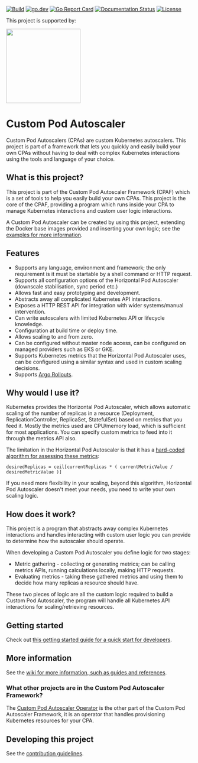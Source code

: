 [![Build](https://github.com/jthomperoo/custom-pod-autoscaler/workflows/main/badge.svg)](https://github.com/jthomperoo/custom-pod-autoscaler/actions)
[![go.dev](https://img.shields.io/badge/go.dev-reference-007d9c?logo=go&logoColor=white&style=flat)](https://pkg.go.dev/github.com/jthomperoo/custom-pod-autoscaler)
[![Go Report
Card](https://goreportcard.com/badge/github.com/jthomperoo/custom-pod-autoscaler)](https://goreportcard.com/report/github.com/jthomperoo/custom-pod-autoscaler)
[![Documentation
Status](https://readthedocs.org/projects/custom-pod-autoscaler/badge/?version=latest)](https://custom-pod-autoscaler.readthedocs.io/en/latest)
[![License](https://img.shields.io/:license-apache-blue.svg)](https://www.apache.org/licenses/LICENSE-2.0.html)

<p>This project is supported by:</p>
<p>
  <a href="https://www.digitalocean.com/">
    <img src="https://opensource.nyc3.cdn.digitaloceanspaces.com/attribution/assets/SVG/DO_Logo_horizontal_blue.svg" width="201px">
  </a>
</p>

# Custom Pod Autoscaler

Custom Pod Autoscalers (CPAs) are custom Kubernetes autoscalers. This project is part of a framework that lets you
quickly and easily build your own CPAs without having to deal with complex Kubernetes interactions using the tools and
language of your choice.

## What is this project?

This project is part of the Custom Pod Autoscaler Framework (CPAF) which is a set of tools to help you easily build
your own CPAs. This project is the core of the CPAF, providing a program which runs inside your CPA to manage
Kubernetes interactions and custom user logic interactions.

A Custom Pod Autoscaler can be created by using this project, extending the Docker base images provided and inserting
your own logic; see the [examples for more
information](https://github.com/jthomperoo/custom-pod-autoscaler/tree/v2.4.1/example).

## Features

- Supports any language, environment and framework; the only requirement is it must be startable by a shell command
or HTTP request.
- Supports all configuration options of the Horizontal Pod Autoscaler (downscale stabilisation, sync period etc.)
- Allows fast and easy prototyping and development.
- Abstracts away all complicated Kubernetes API interactions.
- Exposes a HTTP REST API for integration with wider systems/manual intervention.
- Can write autoscalers with limited Kubernetes API or lifecycle knowledge.
- Configuration at build time or deploy time.
- Allows scaling to and from zero.
- Can be configured without master node access, can be configured on managed providers such as EKS or GKE.
- Supports Kubernetes metrics that the Horizontal Pod Autoscaler uses, can be configured using a similar syntax and
used in custom scaling decisions.
- Supports [Argo Rollouts](https://argoproj.github.io/argo-rollouts/).

## Why would I use it?

Kubernetes provides the Horizontal Pod Autoscaler, which allows automatic scaling of the number of replicas in a
resource (Deployment, ReplicationController, ReplicaSet, StatefulSet) based on metrics that you feed it. Mostly the
metrics used are CPU/memory load, which is sufficient for most applications. You can specify custom metrics to feed
into it through the metrics API also.

The limitation in the Horizontal Pod Autoscaler is that it has a [hard-coded algorithm for assessing these
metrics](https://kubernetes.io/docs/tasks/run-application/horizontal-pod-autoscale/#algorithm-details):
```
desiredReplicas = ceil[currentReplicas * ( currentMetricValue / desiredMetricValue )]
```
If you need more flexibility in your scaling, beyond this algorithm, Horizontal Pod Autoscaler doesn't meet your needs,
you need to write your own scaling logic.

## How does it work?

This project is a program that abstracts away complex Kubernetes interactions and handles interacting with custom
user logic you can provide to determine how the autoscaler should operate.

When developing a Custom Pod Autoscaler you define logic for two stages:

* Metric gathering - collecting or generating metrics; can be calling metrics APIs, running calculations locally,
making HTTP requests.
* Evaluating metrics - taking these gathered metrics and using them to decide how many replicas a resource should have.

These two pieces of logic are all the custom logic required to build a Custom Pod Autoscaler, the program will
handle all Kubernetes API interactions for scaling/retrieving resources.

## Getting started

Check out [this getting started guide for a quick start for
developers](https://custom-pod-autoscaler.readthedocs.io/en/stable/user-guide/getting-started).

## More information

See the [wiki for more information, such as guides and
references](https://custom-pod-autoscaler.readthedocs.io/en/stable/).

### What other projects are in the Custom Pod Autoscaler Framework?

The [Custom Pod Autoscaler Operator](https://github.com/jthomperoo/custom-pod-autoscaler-operator) is the other part
of the Custom Pod Autoscaler Framework, it is an operator that handles provisioning Kubernetes resources for your
CPA.

## Developing this project

See the [contribution guidelines](./CONTRIBUTING.md).
